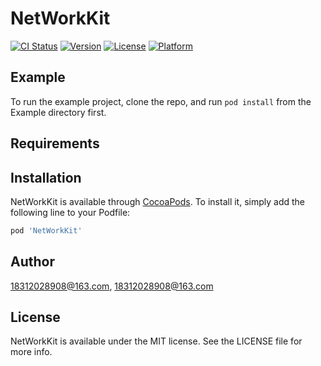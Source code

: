 # NetWorkKit

[![CI Status](https://img.shields.io/travis/18312028908@163.com/NetWorkKit.svg?style=flat)](https://travis-ci.org/18312028908@163.com/NetWorkKit)
[![Version](https://img.shields.io/cocoapods/v/NetWorkKit.svg?style=flat)](https://cocoapods.org/pods/NetWorkKit)
[![License](https://img.shields.io/cocoapods/l/NetWorkKit.svg?style=flat)](https://cocoapods.org/pods/NetWorkKit)
[![Platform](https://img.shields.io/cocoapods/p/NetWorkKit.svg?style=flat)](https://cocoapods.org/pods/NetWorkKit)

## Example

To run the example project, clone the repo, and run `pod install` from the Example directory first.

## Requirements

## Installation

NetWorkKit is available through [CocoaPods](https://cocoapods.org). To install
it, simply add the following line to your Podfile:

```ruby
pod 'NetWorkKit'
```

## Author

18312028908@163.com, 18312028908@163.com

## License

NetWorkKit is available under the MIT license. See the LICENSE file for more info.
